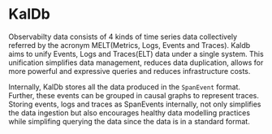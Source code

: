 # KalDb

Observabilty data consists of 4 kinds of time series data collectively referred by the acronym MELT(Metrics, Logs, Events and Traces). Kaldb aims to unify Events, Logs and Traces(ELT) data under a single system. This unification simplifies data management, reduces data duplication, allows for more powerful and expressive queries and reduces infrastructure costs.

Internally, KalDb stores all the data produced in the `SpanEvent` format. Further, these events can be grouped in causal graphs to represent traces. Storing  events, logs and traces as SpanEvents internally, not only simplifies the data ingestion but also encourages healthy data modelling practices while simplifing querying the data since the data is in a standard format.
